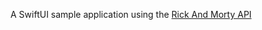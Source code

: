 A SwiftUI sample application using the [Rick And Morty API](https://rickandmortyapi.com/documentation/#)
